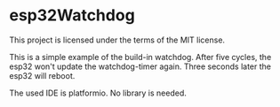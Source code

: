 # esp32Watchdog
This project is licensed under the terms of the MIT license.

This is a simple example of the build-in watchdog. After five cycles, the esp32 won't update the watchdog-timer again. 
Three seconds later the esp32 will reboot.

The used IDE is platformio. No library is needed.
